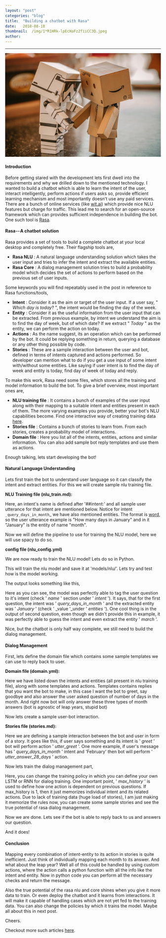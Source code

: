 ```yaml
---
layout:	"post"
categories:	"blog"
title:	"Building a chatbot with Rasa"
date:	2018-08-18
thumbnail:	/img/1*R1HRk-lpEcHaFz2fiiCC3Q.jpeg
author:	
---
```


* * *

![](/img/1*R1HRk-lpEcHaFz2fiiCC3Q.jpeg)

#### Introduction

Before getting stared with the development lets first dwell into the
requirements and why we drilled down to the mentioned technology. I wanted to
build a chatbot which is able to learn the intent of the user, interact
intelligently, perform actions if users asks so, provide efficient learning
mechanism and most importantly doesn't use any paid services. There are a
bunch of online services (like [wit.ai](https://wit.ai/)) which provide nice
NLU features but charge for traffic. This lead me to search for an open-source
framework which can provides sufficient independence in building the bot. One
such tool is [Rasa](https://rasa.com/).

#### Rasa -- A chatbot solution

Rasa provides a set of tools to build a complete chatbot at your local desktop
and completely free. Their flagship tools are,

  *  **Rasa NLU** : A natural language understanding solution which takes the user input and tries to infer the intent and extract the available entities.
  *  **Rasa Core** : A dialog management solution tries to build a probability model which decides the set of actions to perform based on the previous set of user inputs.

Some keywords you will find repeatably used in the post in reference to Rasa
functions/tools,

  *  **Intent** : Consider it as the aim or target of the user input. If a user say, " _Which day is today_? ", the intent would be finding the day of the week.
  *  **Entity** : Consider it as the useful information from the user input that can be extracted. From previous example, by intent we understand the aim is to find the day of week, but of which date? If we extract " _Today_ " as the entity, we can perform the action on today.
  *  **Actions** : As the name suggest, its an operation which can be performed by the bot. It could be replying something in return, querying a database or any other thing possible by code.
  *  **Stories** : These are a sample interaction between the user and bot, defined in terms of intents captured and actions performed. So developer can mention what to do if you get a use input of some intent with/without some entities. Like saying if user intent is to find the day of week and entity is today, find day of week of today and reply.

To make this work, Rasa need some files, which stores all the training and
model information to build the bot. To give a brief overview, most important
ones are,

  *  **NLU training file** : It contains a bunch of examples of the user input along with their mapping to a suitable intent and entities present in each of them. The more varying examples you provide, better your bot's NLU capabilities become. Find one interactive way of creating training data [here](https://rasahq.github.io/rasa-nlu-trainer/).
  *  **Stories file** : Contains a bunch of stories to learn from. From each stories, creates a probability model of interactions.
  *  **Domain file** : Here you list all of the intents, entities, actions and similar information. You can also add sample bot reply templates and use them as actions.

Enough talking, lets start developing the bot!

#### Natural Language Understanding

Lets first train the bot to understand user language so it can classify the
intent and extract entities. For this we will create sample nlu training file.

 **NLU Training file (nlu_train.md):**

Here, an intent's name is defined after '##intent:' and all sample user
utterance for that intent are mentioned below. Notice for intent `
_query_days_in_month`_ we have also mentioned entities. The format is
[word](entity_name), so the user utterance example is  "How many days in
January" and in it "January" is the entity of name "month".

Now we will define the pipeline to use for training the NLU model, here we
will use spacy to do so.

 **config file (nlu_config.yml)**

We are now ready to train the NLU model! Lets do so in Python.

This will train the nlu model and save it at 'models/nlu/'. Lets try and test
how is the model working.

The output looks something like this,

Here as you can see, the model was perfectly able to tag the user question to
it's intent (check ' _name_ ' section under ' _intent_ '). It says, that for
the first question, the intent was ' _query_days_in_month_ ' and the extracted
entity was ' _January_ ' (check ' _value '_under ' _entities_ '). One cool
thing is in the output of second question, even though we didn't provide this
in example, it was perfectly able to guess the intent and even extract the
entity ' _march_ '.

Nice, but the chatbot is only half way complete, we still need to build the
dialog management.

#### Dialog Management

First, lets define the domain file which contains some sample templates we can
use to reply back to user.

 **Domain file (domain.yml):**

Here we have listed down the intents and entities (all present in nlu training
file), along with some templates and actions. Templates contains replies that
you want the bot to make, in this case I want the bot to greet, say goodbye
and also answer the user asked question of number of days in the month. And
right now bot will only answer these three types of month answers (bot is
agnostic of leap years, stupid bot)

Now lets create a sample user-bot interaction.

 **Stories file (stories.md):**

Here we are defining a sample interaction between the bot and user in form of
a story. It goes like this, if user says something and its intent is ' _greet_
' bot will perform action ' _utter_greet_ '. One more example, if user's
message has ' _query_days_in_month_ ' intent and 'February' then bot will
perform ' _utter_answer_28_days_ ' action.

Now lets train the dialog management part,

Here, you can change the training policy in which you can define your own LSTM
or RNN for dialog training. One important point, ' _max_history_ ' is used to
define how one action is dependent on previous questions. If max_history is 1,
then it just memorizes individual intent and its related actions. Due to lack
of training data (huge load of stories), I am just making it memorize the
rules now, you can create some sample stories and see the true potential of
rasa dialog management.

Now we are done. Lets see if the bot is able to reply back to us and answers
our question.

And it does!

#### Conclusion

Mapping every combination of intent-entity to its action in stories is quite
inefficient. Just think of individually mapping each month to its answer. And
what about the leap year? Well all of this could be handled by using custom
actions, where the action calls a python function with all the info like the
intent and entity. Now in python code you can perform all the necessary checks
and return the message.

Also the true potential of the rasa nlu and core shines when you give it more
data to train. Or even deploy the chatbot and it learns from interactions. It
will make it capable of handling cases which are not yet fed to the training
data. You can also change the policies by which it trains the model. Maybe all
about this in next post.

Cheers.

Checkout more such articles [here](http://mohitmayank.com).

